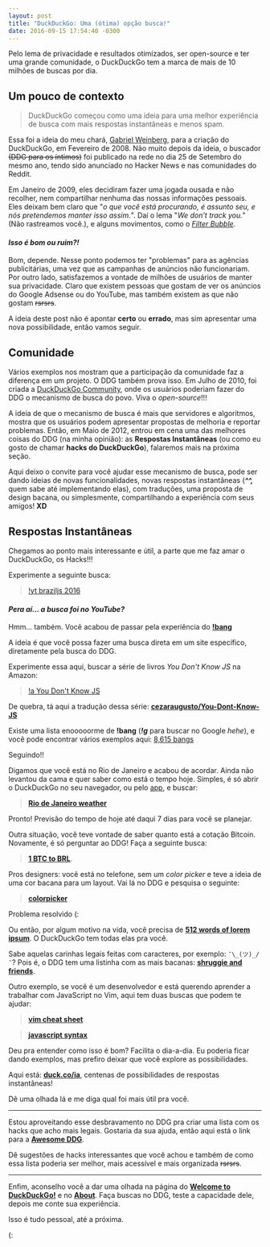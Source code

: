 ```yaml
---
layout: post
title: "DuckDuckGo: Uma (ótima) opção busca!"
date: 2016-09-15 17:54:40 -0300
---
```


Pelo lema de privacidade e resultados otimizados, ser open-source e ter uma grande comunidade, o DuckDuckGo tem a marca de mais de 10 milhões de buscas por dia.

## Um pouco de contexto

> DuckDuckGo começou como uma ideia para uma melhor experiência de busca com mais respostas instantâneas e menos spam.

Essa foi a ideia do meu chará, [Gabriel Weinberg](https://twitter.com/yegg), para a criação do DuckDuckGo, em Fevereiro de 2008. Não muito depois da ideia, o buscador ~~(DDG para os íntimos)~~ foi publicado na rede no dia 25 de Setembro do mesmo ano, tendo sido anunciado no Hacker News e nas comunidades do Reddit.

Em Janeiro de 2009, eles decidiram fazer uma jogada ousada e não recolher, nem compartilhar nenhuma das nossas informações pessoais. Eles deixam bem claro que "*o que você está procurando, é assunto seu, e nós pretendemos manter isso assim.*". Daí o lema "*We don’t track you.*" (Não rastreamos você.), e alguns movimentos, como o [*Filter Bubble*](http://dontbubble.us/).

#### *Isso é bom ou ruim?!*
Bom, depende. Nesse ponto podemos ter "problemas" para as agências publicitárias, uma vez que as campanhas de anúncios não funcionariam. Por outro lado, satisfazemos a vontade de milhões de usuários de manter sua privacidade. Claro que existem pessoas que gostam de ver os anúncios do Google Adsense ou do YouTube, mas também existem as que não gostam ~~rsrsrs~~.

A ideia deste post não é apontar **certo** ou **errado**, mas sim apresentar uma nova possibilidade, então vamos seguir.

## Comunidade

Vários exemplos nos mostram que a participação da comunidade faz a diferença em um projeto. O DDG também prova isso. Em Julho de 2010, foi criada a [DuckDuckGo Community](https://duck.co), onde os usuários poderiam fazer do DDG o mecanismo de busca do povo. Viva o *open-source*!!!

A ideia de que o mecanismo de busca é mais que servidores e algoritmos, mostra que os usuários podem apresentar propostas de melhoria e reportar problemas. Então, em Maio de 2012, entrou em cena uma das melhores coisas do DDG (na minha opinião): as **Respostas Instantâneas** (ou como eu gosto de chamar **hacks do DuckDuckGo**), falaremos mais na próxima seção.

Aqui deixo o convite para você ajudar esse mecanismo de busca, pode ser dando ideias de novas funcionalidades, novas respostas instantâneas (***^^,*** quem sabe até implementando elas), com traduções, uma proposta de design bacana, ou simplesmente, compartilhando a experiência com seus amigos! **XD**

## Respostas Instantâneas

Chegamos ao ponto mais interessante e útil, a parte que me faz amar o DuckDuckGo, os Hacks!!!

Experimente a seguinte busca:

> [!yt braziljs 2016](https://duckduckgo.com/?q=!yt+braziljs+2016)

#### *Pera aí... a busca foi no YouTube?*
Hmm... também. Você acabou de passar pela experiência do [**!bang**](https://duckduckgo.com/bang)

A ideia é que você possa fazer uma busca direta em um site específico, diretamente pela busca do DDG.

Experimente essa aqui, buscar a série de livros *You Don't Know JS* na Amazon:

> [!a You Don't Know JS](https://duckduckgo.com/?q=!a+You+Don%27t+Know+JS)

De quebra, tá aqui a tradução dessa série: [**cezaraugusto/You-Dont-Know-JS**](https://github.com/cezaraugusto/You-Dont-Know-JS)

Existe uma lista enooooorme de **!bang** (***!g*** para buscar no Google *hehe*), e você pode encontrar vários exemplos aqui: [8,615 bangs](https://duckduckgo.com/bang#bangs-list)

Seguindo!!

Digamos que você está no Rio de Janeiro e acabou de acordar. Ainda não levantou da cama e quer saber como está o tempo hoje. Simples, é só abrir o DuckDuckGo no seu navegador, ou pelo [app](https://play.google.com/store/apps/details?id=com.duckduckgo.mobile.android&hl=pt_BR), e buscar:

> [**Rio de Janeiro weather**](https://duckduckgo.com/?q=Rio+de+Janeiro+weather&ia=weather)

Pronto! Previsão do tempo de hoje até daqui 7 dias para você se planejar.

Outra situação, você teve vontade de saber quanto está a cotação Bitcoin. Novamente, é só perguntar ao DDG! Faça a seguinte busca:

> [**1 BTC to BRL**](https://duckduckgo.com/?q=16+USD+to+EUR&ia=currency).

Pros designers: você está no telefone, sem um *color picker* e teve a ideia de uma cor bacana para um layout. Vai lá no DDG e pesquisa o seguinte:

> [**colorpicker**](https://duckduckgo.com/?q=color+picker&ia=colorpicker)

Problema resolvido (:

Ou então, por algum motivo na vida, você precisa de [**512 words of lorem ipsum**](https://duckduckgo.com/?q=512+words+of+lorem+ipsum). O DuckDuckGo tem todas elas pra você.

Sabe aquelas carinhas legais feitas com caracteres, por exemplo: `¯\_(ツ)_/¯`? Pois é, o DDG tem uma listinha com as mais bacanas: [**shruggie and friends**](https://duckduckgo.com/?q=shruggie+and+friends).

Outro exemplo, se você é um desenvolvedor e está querendo aprender a trabalhar com JavaScript no Vim, aqui tem duas buscas que podem te ajudar:

> [**vim cheat sheet**](https://duckduckgo.com/?q=vim+cheat+sheet)

> [**javascript syntax**](https://duckduckgo.com/?q=javascript+syntax)

Deu pra entender como isso é bom? Facilita o dia-a-dia. Eu poderia ficar dando exemplos, mas prefiro deixar que você explore as possibilidades.

Aqui está: [**duck.co/ia**](https://duck.co/ia), centenas de possibilidades de respostas instantâneas!

Dê uma olhada lá e me diga qual foi mais útil pra você.

---

Estou aproveitando esse desbravamento no DDG pra criar uma lista com os hacks que acho mais legais. Gostaria da sua ajuda, então aqui está o link para a [**Awesome DDG**](https://github.com/gabsprates/awesome-ddg).

Dê sugestões de hacks interessantes que você achou e também de como essa lista poderia ser melhor, mais acessível e mais organizada ~~rsrsrs~~.

---

Enfim, aconselho você a dar uma olhada na página do [**Welcome to DuckDuckGo!**](https://duckduckgo.com/tour) e no [**About**](https://duckduckgo.com/about). Faça buscas no DDG, teste a capacidade dele, depois me conte sua experiência.

Isso é tudo pessoal, até a próxima.

(:
